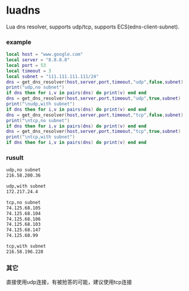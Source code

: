 # luadns
Lua dns resolver, supports udp/tcp, supports ECS(edns-client-subnet).

### example
```lua
local host = "www.google.com"
local server = "8.8.8.8"
local port = 53
local timeout = 3
local subnet = "111.111.111.111/24"
dns = get_dns_resolver(host,server,port,timeout,"udp",false,subnet)
print("udp,no subnet")
if dns then for i,v in pairs(dns) do print(v) end end
dns = get_dns_resolver(host,server,port,timeout,"udp",true,subnet)
print("\nudp,with subnet")
if dns then for i,v in pairs(dns) do print(v) end end
dns = get_dns_resolver(host,server,port,timeout,"tcp",false,subnet)
print("\ntcp,no subnet")
if dns then for i,v in pairs(dns) do print(v) end end
dns = get_dns_resolver(host,server,port,timeout,"tcp",true,subnet)
print("\ntcp,with subnet")
if dns then for i,v in pairs(dns) do print(v) end end
```

### rusult
```bash
udp,no subnet
216.58.200.36

udp,with subnet
172.217.24.4

tcp,no subnet
74.125.68.105
74.125.68.104
74.125.68.106
74.125.68.103
74.125.68.147
74.125.68.99

tcp,with subnet
216.58.196.228
```

### 其它
直接使用udp连接，有被抢答的可能，建议使用tcp连接
